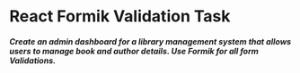 <h1>React Formik Validation Task</h1>

<h5>Create an admin dashboard for a library management system that allows users to manage book and author details. Use Formik for all form Validations.</h5>
